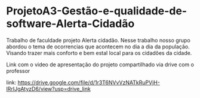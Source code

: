 # ProjetoA3-Gestão-e-qualidade-de-software-Alerta-Cidadão
Trabalho de faculdade projeto Alerta cidadão. Nesse trabalho nosso grupo abordou o tema de ocorrencias que acontecem no dia a dia da população. Visando trazer mais conforto e bem estal local para os cidadões da cidade.

Link com o video de apresentação do projeto compartilhado via drive com o professor 

link: https://drive.google.com/file/d/1r3T6NVvVzNATkRuPVjH-lRrIJgAtyzD6/view?usp=drive_link
